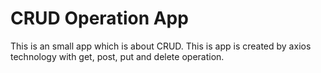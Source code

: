 # CRUD Operation App

This is an small app which is about CRUD. This is app is created by axios technology with get, post, put and delete operation.
